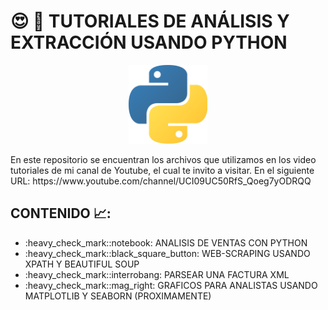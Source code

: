 
# :heart_eyes: :snake: TUTORIALES DE ANÁLISIS Y EXTRACCIÓN USANDO PYTHON

<div align="center">
<img src="https://github.com/asistenteimp01/img_blog_tmaxec/blob/main/logopy/logopythom.png" alt="LogoPython" style="max-width:25%;">
</div> 

<p>
En este repositorio se encuentran los archivos que utilizamos en los video tutoriales de mi canal de Youtube, el cual te invito a visitar. En el siguiente URL: https://www.youtube.com/channel/UCI09UC50RfS_Qoeg7yODRQQ
</p>

## CONTENIDO :chart_with_upwards_trend::

<ul>
<li>:heavy_check_mark::notebook: ANALISIS DE VENTAS CON PYTHON</li>
<li>:heavy_check_mark::black_square_button: WEB-SCRAPING USANDO XPATH Y BEAUTIFUL SOUP  </li>
<li>:heavy_check_mark::interrobang: PARSEAR UNA FACTURA XML</li>
<li>:heavy_check_mark::mag_right: GRAFICOS PARA ANALISTAS USANDO MATPLOTLIB Y SEABORN (PROXIMAMENTE)</li>

</ul>